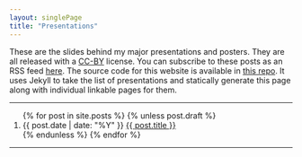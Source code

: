 ```yaml
---
layout: singlePage
title: "Presentations"
---
```


These are the slides behind my major
presentations and posters.
They are all released with a
[CC-BY](http://creativecommons.org/licenses/by/4.0/)
license.
You can subscribe to these posts as an RSS feed [here](https://bamos.github.io/presentations/feed.xml).
The source code for this website is available in
[this repo](https://github.com/bamos/presentations).
It uses Jekyll to take the list of presentations and statically generate
this page along with individual linkable pages for them.
<hr>

<ol>
{% for post in site.posts %}
{% unless post.draft %}
<li>
<span class='cvdate'>{{ post.date | date: "%Y" }}</span>
<a href="{{ site.baseurl }}/{{ post.url }}" target='_blank'>{{ post.title }}</a>
</li>
{% endunless %}
{% endfor %}
</ol>

<hr>

<!---
{% for post in site.posts %}
{% unless post.draft %}
<h1><a href="{{ site.baseurl }}/{{ post.url }}" target='_blank'>{{ post.title }}</a></h1>
<em>{{ post.date | date: "%Y" }}</em>
{%- if post.powerpoint -%}
&nbsp;| <a href="{{ site.baseurl }}/{{ post.powerpoint }}" target='_blank'>Powerpoint</a>
{%- endif -%}
{%- if post.keynote -%}
&nbsp;| <a href="{{ site.baseurl }}/{{ post.keynote }}" target='_blank'>Keynote</a>
{%- endif -%}
{%- if post.pdf -%}
&nbsp;| <a href="{{ site.baseurl }}/{{ post.pdf }}" target='_blank'>PDF</a>
{%- endif -%}
{%- if post.paper -%}
&nbsp;| <a href="{{ post.paper }}" target='_blank'>Paper</a>
{%- endif -%}
<br>
<md-block>
{{ post.abstract }}
</md-block>
<br>
<object data="{{ site.baseurl }}/{{ post.pdf }}" type='application/pdf' width="100%" height="1000px">
</object>
<hr>
{% endunless %}
{% endfor %}
-->
